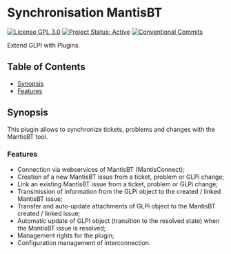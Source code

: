 # Synchronisation MantisBT

[![License GPL 3.0](https://img.shields.io/badge/License-GPL%203.0-blue.svg)](https://github.com/itsmng/mantis/blob/main/LICENSE.md)
[![Project Status: Active](http://www.repostatus.org/badges/latest/active.svg)](http://www.repostatus.org/#active)
[![Conventional Commits](https://img.shields.io/badge/Conventional%20Commits-1.0.0-yellow.svg)](https://conventionalcommits.org)

Extend GLPI with Plugins.

## Table of Contents

* [Synopsis](#synopsis)
* [Features](#features)

## Synopsis

This plugin allows to synchronize tickets, problems and changes with the MantisBT tool.

### Features

* Connection via webservices of MantisBT (MantisConnect);
* Creation of a new MantisBT issue from a ticket, problem or GLPi change;
* Link an existing MantisBT issue from a ticket, problem or GLPi change;
* Transmission of information from the GLPi object to the created / linked MantisBT issue;
* Transfer and auto-update attachments of GLPi object to the MantisBT created / linked issue;
* Automatic update of GLPI object (transition to the resolved state) when the MantisBT issue is resolved;
* Management rights for the plugin;
* Configuration management of interconnection.
